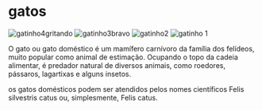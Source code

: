 # gatos
![gatinho4gritando](https://github.com/nathalySantoss/gatos/assets/147403653/f35c89ca-f844-4750-aa8a-70af03700a48)
![gatinho3bravo](https://github.com/nathalySantoss/gatos/assets/147403653/75f289f6-9735-493c-ab8d-6d6fc0a92de8)
![gatinho2](https://github.com/nathalySantoss/gatos/assets/147403653/bebeb54d-22c3-40f6-9bf1-61b36f7045be)
![gatinho 1](https://github.com/nathalySantoss/gatos/assets/147403653/d0bed22b-8496-42cf-94ff-495def73e254)

O gato ou gato doméstico é um mamífero carnívoro da família dos felídeos, muito popular como animal de estimação. Ocupando o topo da cadeia alimentar, é predador natural de diversos animais, como roedores, pássaros, lagartixas e alguns insetos.



os gatos domésticos podem ser atendidos pelos nomes científicos Felis silvestris catus ou, simplesmente, Felis catus.
